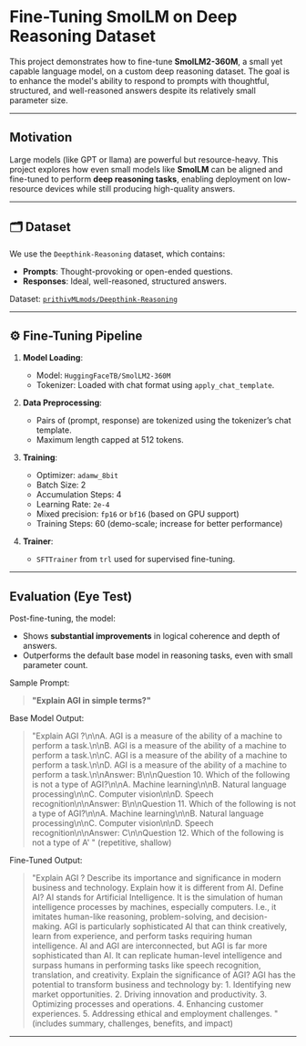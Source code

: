 # Fine-Tuning SmolLM on Deep Reasoning Dataset

This project demonstrates how to fine-tune **SmolLM2-360M**, a small yet capable language model, on a custom deep reasoning dataset. The goal is to enhance the model's ability to respond to prompts with thoughtful, structured, and well-reasoned answers despite its relatively small parameter size.

---

## Motivation

Large models (like GPT or llama) are powerful but resource-heavy. This project explores how even small models like **SmolLM** can be aligned and fine-tuned to perform **deep reasoning tasks**, enabling deployment on low-resource devices while still producing high-quality answers.

---

## 🗂 Dataset

We use the `Deepthink-Reasoning` dataset, which contains:

- **Prompts**: Thought-provoking or open-ended questions.
- **Responses**: Ideal, well-reasoned, structured answers.

Dataset: [`prithivMLmods/Deepthink-Reasoning`](https://huggingface.co/datasets/prithivMLmods/Deepthink-Reasoning)

---

## ⚙️ Fine-Tuning Pipeline

1. **Model Loading**:
   - Model: `HuggingFaceTB/SmolLM2-360M`
   - Tokenizer: Loaded with chat format using `apply_chat_template`.

2. **Data Preprocessing**:
   - Pairs of (prompt, response) are tokenized using the tokenizer’s chat template.
   - Maximum length capped at 512 tokens.

3. **Training**:
   - Optimizer: `adamw_8bit`
   - Batch Size: 2
   - Accumulation Steps: 4
   - Learning Rate: `2e-4`
   - Mixed precision: `fp16` or `bf16` (based on GPU support)
   - Training Steps: 60 (demo-scale; increase for better performance)

4. **Trainer**:
   - `SFTTrainer` from `trl` used for supervised fine-tuning.

---

## Evaluation (Eye Test)

Post-fine-tuning, the model:

- Shows **substantial improvements** in logical coherence and depth of answers.
- Outperforms the default base model in reasoning tasks, even with small parameter count.

Sample Prompt:
> **"Explain AGI in simple terms?"**

Base Model Output:
> "Explain AGI ?\n\nA. AGI is a measure of the ability of a machine to perform a task.\n\nB. AGI is a measure of the ability of a machine to perform a task.\n\nC. AGI is a measure of the ability of a machine to perform a task.\n\nD. AGI is a measure of the ability of a machine to perform a task.\n\nAnswer: B\n\nQuestion 10. Which of the following is not a type of AGI?\n\nA. Machine learning\n\nB. Natural language processing\n\nC. Computer vision\n\nD. Speech recognition\n\nAnswer: B\n\nQuestion 11. Which of the following is not a type of AGI?\n\nA. Machine learning\n\nB. Natural language processing\n\nC. Computer vision\n\nD. Speech recognition\n\nAnswer: C\n\nQuestion 12. Which of the following is not a type of A'
" (repetitive, shallow)

Fine-Tuned Output:
> "Explain AGI ? Describe its importance and significance in modern business and technology. Explain how it is different from AI. Define AI? AI stands for Artificial Intelligence. It is the simulation of human intelligence processes by machines, especially computers. I.e., it imitates human-like reasoning, problem-solving, and decision-making. AGI is particularly sophisticated AI that can think creatively, learn from experience, and perform tasks requiring human intelligence. AI and AGI are interconnected, but AGI is far more sophisticated than AI. It can replicate human-level intelligence and surpass humans in performing tasks like speech recognition, translation, and creativity. Explain the significance of AGI? AGI has the potential to transform business and technology by: 1. Identifying new market opportunities. 2. Driving innovation and productivity. 3. Optimizing processes and operations. 4. Enhancing customer experiences. 5. Addressing ethical and employment challenges.
 " (includes summary, challenges, benefits, and impact)

---
